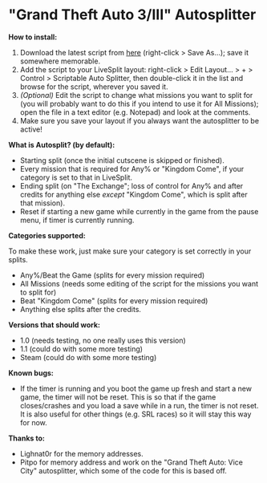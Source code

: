 # "Grand Theft Auto 3/III" Autosplitter

**How to install:**

1. Download the latest script from [here](https://raw.githubusercontent.com/zoton2/LiveSplit.Scripts/master/LiveSplit.GTA3.asl) (right-click > Save As...); save it somewhere memorable.
2. Add the script to your LiveSplit layout: right-click > Edit Layout... > + > Control > Scriptable Auto Splitter, then double-click it in the list and browse for the script, wherever you saved it.
3. *(Optional)* Edit the script to change what missions you want to split for (you will probably want to do this if you intend to use it for All Missions); open the file in a text editor (e.g. Notepad) and look at the comments.
4. Make sure you save your layout if you always want the autosplitter to be active!

**What is Autosplit? (by default):**

- Starting split (once the initial cutscene is skipped or finished).
- Every mission that is required for Any% or "Kingdom Come", if your category is set to that in LiveSplit.
- Ending split (on "The Exchange"; loss of control for Any% and after credits for anything else *except* "Kingdom Come", which is split after that mission).
- Reset if starting a new game while currently in the game from the pause menu, if timer is currently running.

**Categories supported:**

To make these work, just make sure your category is set correctly in your splits.
- Any%/Beat the Game (splits for every mission required)
- All Missions (needs some editing of the script for the missions you want to split for)
- Beat "Kingdom Come" (splits for every mission required)
- Anything else splits after the credits.

**Versions that should work:**

- 1.0 (needs testing, no one really uses this version)
- 1.1 (could do with some more testing)
- Steam (could do with some more testing)

**Known bugs:**

- If the timer is running and you boot the game up fresh and start a new game, the timer will not be reset. This is so that if the game closes/crashes and you load a save while in a run, the timer is not reset. It is also useful for other things (e.g. SRL races) so it will stay this way for now.

**Thanks to:**

- Lighnat0r for the memory addresses.
- Pitpo for memory address and work on the "Grand Theft Auto: Vice City" autosplitter, which some of the code for this is based off.
